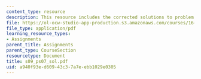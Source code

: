 ```yaml
---
content_type: resource
description: This resource includes the corrected solutions to problem set.
file: https://ol-ocw-studio-app-production.s3.amazonaws.com/courses/16-01-unified-engineering-i-ii-iii-iv-fall-2005-spring-2006/a940f93ed60943c37a7eebb1029e0305_s09_ps07_sol.pdf
file_type: application/pdf
learning_resource_types:
- Assignments
parent_title: Assignments
parent_type: CourseSection
resourcetype: Document
title: s09_ps07_sol.pdf
uid: a940f93e-d609-43c3-7a7e-ebb1029e0305
---
```

